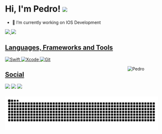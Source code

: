 # Hi, I'm Pedro! <a href="https://pedrinholeda.github.io/"><img src="https://media.giphy.com/media/hvRJCLFzcasrR4ia7z/giphy.gif" width="35px"></h1></a></p>
- 🔭  I’m currently working on IOS Development

<div>
  <a href="https://pedrinholeda.github.io/">
  <img height="180em" src="https://github-readme-stats.vercel.app/api?username=pedrinholeda&show_icons=true&theme=algolia&include_all_commits=true&count_private=true"/>
  <img height="180em" src="https://github-readme-stats.vercel.app/api/top-langs/?username=pedrinholeda&layout=compact&langs_count=7&theme=algolia"/>
</div>
  
## Languages, Frameworks and Tools
  ![Swift](https://img.shields.io/badge/swift-F54A2A?style=for-the-badge&logo=swift&logoColor=white)
  ![Xcode](https://img.shields.io/badge/Xcode-007ACC?style=for-the-badge&logo=Xcode&logoColor=white)
  ![Git](https://img.shields.io/badge/git-%23F05033.svg?style=for-the-badge&logo=git&logoColor=white)
<!-- <div style="display: inline_block"><br>  
  <img align="center" alt="Pedro-Swift" height="30" width="40" src="https://cdn.jsdelivr.net/gh/devicons/devicon/icons/swift/swift-original.svg">
  <img align="center" alt="Pedro-Apple" height="30" width="40" src="https://cdn.jsdelivr.net/gh/devicons/devicon/icons/apple/apple-original.svg">
  <img align="center" alt="Pedro-js" height="30" width="40" src="https://cdn.jsdelivr.net/gh/devicons/devicon/icons/javascript/javascript-original.svg">
  <img align="center" alt="Pedro-react" height="30" width="40" src="https://cdn.jsdelivr.net/gh/devicons/devicon/icons/react/react-original.svg">
  <img align="center" alt="Pedro-git" height="30" width="40" src="https://cdn.jsdelivr.net/gh/devicons/devicon/icons/git/git-original.svg">
</div> -->
  <img align="right" alt="Pedro" height="100" width="100" src="https://media3.giphy.com/media/3mypmTXchZkP0DocgE/giphy.gif?cid=790b76115adc03cbb315e5100a077917feaf059e6f2a8f58&rid=giphy.gif&ct=g">

  
## Social
  <div> 
  <a href="https://instagram.com/pedrinholeda" target="_blank"><img src="https://img.shields.io/badge/-Instagram-%23E4405F?style=for-the-badge&logo=instagram&logoColor=white" target="_blank"></a>
  <a href = "mailto:pedro.henrique.leda@gmail.com"><img src="https://img.shields.io/badge/-Gmail-%23333?style=for-the-badge&logo=gmail&logoColor=white" target="_blank"></a>
  <a href="https://www.linkedin.com/in/pedro-henrique-l-4b1658145/" target="_blank"><img src="https://img.shields.io/badge/-LinkedIn-%230077B5?style=for-the-badge&logo=linkedin&logoColor=white" target="_blank"></a> 
 
  ![Snake animation](https://github.com/pedrinholeda/pedrinholeda/blob/output/github-contribution-grid-snake.svg)
 
</div>


